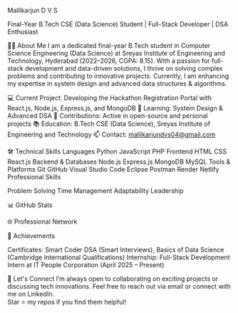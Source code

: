 Mallikarjun D V S

  Final-Year B.Tech CSE (Data Science) Student | Full-Stack Developer | DSA Enthusiast
  
  
  
  



👨‍💻 About Me
I am a dedicated final-year B.Tech student in Computer Science Engineering (Data Science) at Sreyas Institute of Engineering and Technology, Hyderabad (2022–2026, CGPA: 8.15). With a passion for full-stack development and data-driven solutions, I thrive on solving complex problems and contributing to innovative projects. Currently, I am enhancing my expertise in system design and advanced data structures & algorithms.

💻 Current Project: Developing the Hackathon Registration Portal with React.js, Node.js, Express.js, and MongoDB
🌱 Learning: System Design & Advanced DSA
🚀 Contributions: Active in open-source and personal projects
📚 Education: B.Tech CSE (Data Science), Sreyas Institute of Engineering and Technology
📫 Contact: mallikarjundvs04@gmail.com


🛠️ Technical Skills
Languages
Python JavaScript PHP
Frontend
HTML CSS React.js
Backend & Databases
Node.js Express.js MongoDB MySQL
Tools & Platforms
Git GitHub Visual Studio Code Eclipse Postman Render Netlify
Professional Skills

Problem Solving
Time Management
Adaptability
Leadership


📊 GitHub Stats

  
  



🌐 Professional Network

  
    
  



🎯 Achievements

Certificates: Smart Coder DSA (Smart Interviews), Basics of Data Science (Cambridge International Qualifications)
Internship: Full-Stack Development Intern at IT People Corporation (April 2025 – Present)


🙌 Let's Connect
I’m always open to collaborating on exciting projects or discussing tech innovations. Feel free to reach out via email or connect with me on LinkedIn.  
Star ⭐ my repos if you find them helpful!
